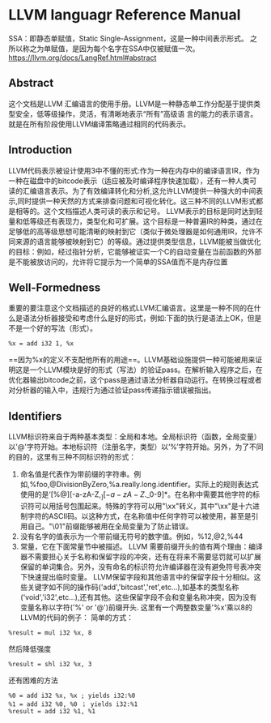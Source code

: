 # LLVM languagr Reference Manual
SSA：即静态单赋值，Static Single-Assignment，这是一种中间表示形式。 之所以称之为单赋值，是因为每个名字在SSA中仅被赋值一次。
https://llvm.org/docs/LangRef.html#abstract
## Abstract
这个文档是LLVM 汇编语言的使用手册。LLVM是一种静态单工作分配基于提供类型安全，低等级操作，灵活，有清晰地表示“所有”高级语
言的能力的表示语言。就是在所有阶段使用LLVM编译策略通过相同的代码表示。
## Introduction
LLVM代码表示被设计使用3中不懂的形式:作为一种在内存中的编译语言IR，作为一种在磁盘中的bitcode表示（适应被及时编译程序快速加载），还有一种人类可读的汇编语言表示。为了有效编译转化和分析,这允许LLVM提供一种强大的中间表示,同时提供一种天然的方式来排查问题和可视化转化。这三种不同的LLVM形式都是相等的。这个文档描述人类可读的表示和记号。
LLVM表示的目标是同时达到轻量和低等级还有表现力，类型化和可扩展。这个目标是一种普遍IR的种类，通过在足够低的高等级思想可能清晰的映射到它（类似于微处理器是如何通用IR，允许不同来源的语言能够被映射到它）的等级。通过提供类型信息，LLVM能被当做优化的目标：例如，经过指针分析，它能够被证实一个C的自动变量在当前函数的外部是不能被放访问的，允许将它提示为一个简单的SSA值而不是内存位置

## Well-Formedness
重要的要注意这个文档描述的良好的格式LLVM汇编语言。这里是一种不同的在什么是语法分析器接受和考虑什么是好的形式，例如:下面的执行是语法上OK，但是不是一个好的写法（形式）。
```
%x = add i32 1, %x
```
==因为%x的定义不支配他所有的用途==。LLVM基础设施提供一种可能被用来证明这是一个LLVM模块是好的形式（写法）的验证pass。在解析输入程序之后，在优化器输出bitcode之前，这个pass是通过语法分析器自动运行。在转换过程或者对分析器的输入中，违规行为通过验证pass传递指示错误被指出。

## Identifiers
LLVM标识符来自于两种基本类型：全局和本地。全局标识符（函数，全局变量）以'@'字符开始。本地标识符（注册名字，类型）以‘%’字符开始。另外，为了不同的目的，这里有三种不同标识符的形式：

1. 命名值是代表作为带前缀的字符串。例如,%foo,@DivisionByZero,%a.really.long.identifier。实际上的规则表达式使用的是‘[%@][-a-zA-Z$,_][-a-zA-Z$._0-9]*。在名称中需要其他字符的标识符可以用括号包围起来。特殊的字符可以用"\xx"转义，其中"\xx"是十六进制字符的ASCII码。以这种方式，在名称值中任何字符可以被使用，甚至是引用自己。"\01"前缀能够被用在全局变量为了防止错误。
2. 没有名字的值表示为一个带前缀无符号的数字值。例如，%12,@2,%44
3. 常量，它在下面常量节中被描述。
LLVM 需要前缀开头的值有两个理由：编译器不需要担心关于名称和保留字段的冲突，还有在将来不需要惩罚就可以扩展保留的单词集合。另外，没有命名的标识符允许编译器在没有避免符号表冲突下快速提出临时变量。
LLVM保留字段和其他语言中的保留字段十分相似。这些关键字如不同的操作码('add','bitcast','ret',etc...),如基本的类型名称('void','i32',etc...),还有其他。这些保留字段不会和变量名称冲突，因为没有变量名称以字符('%' or '@')前缀开头.
这里有一个两整数变量'%x'乘以8的LLVM的代码的例子：
简单的方式：
```
%result = mul i32 %x, 8
```
然后降低强度
```
%result = shl i32 %x, 3
```
还有困难的方法
```
%0 = add i32 %x, %x ; yields i32:%0
%1 = add i32 %0, %0 ； yields i32:%1
%result = add i32 %1, %1
```